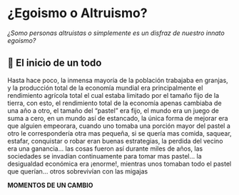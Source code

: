 # ¿Egoismo o Altruismo?
*¿Somo personas altruistas o simplemente es un disfraz de nuestro innato egoismo?*

## :file_folder: El inicio de un todo

Hasta hace poco, la inmensa mayoría de la población trabajaba en granjas, y la producción total de la economía mundial era principalmente el rendimiento agrícola total el cual estaba limitado por el tamaño fijo de la tierra,  con esto, el rendimiento total de la economía apenas cambiaba de una año a otro, el tamaño del “pastel” era fijo, el mundo era un juego de suma a cero, en un mundo así de estancado, la única forma de mejorar era que alguien empeorara, cuando uno tomaba una porción mayor del pastel a otro le correspondería otra mas pequeña, si se quería mas comida, saquear, estafar, conquistar o robar eran buenas estrategias, la perdida del vecino era una ganancia… las cosas fueron  así durante miles de años, las sociedades se invadían continuamente para tomar mas pastel… la desigualdad económica era ¡enorme!, mientras unos tomaban todo el pastel que querían… otros sobrevivían con las migajas

**MOMENTOS DE UN CAMBIO**
